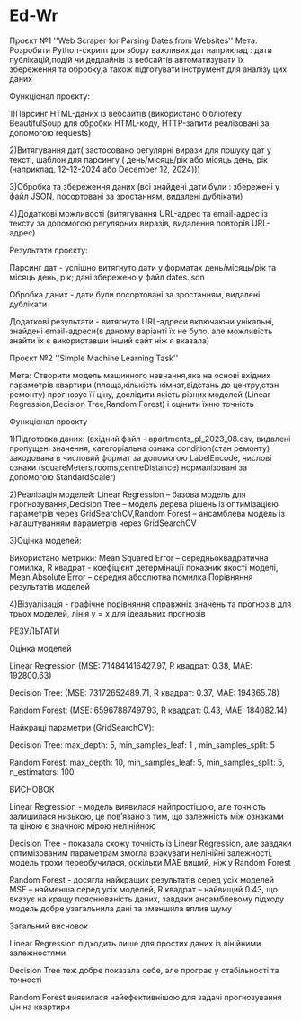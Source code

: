 # Ed-Wr
Проєкт №1
''Web Scraper for Parsing Dates from Websites''
Мета: Розробити Python-скрипт для збору важливих дат наприклад : дати публікацій,подій чи дедлайнів із вебсайтів
автоматизувати їх збереження та обробку,а також підготувати інструмент для аналізу цих даних

Функціонал проєкту:

1)Парсинг HTML-даних із вебсайтів (використано бібліотеку BeautifulSoup для обробки HTML-коду, HTTP-запити реалізовані за допомогою requests)

2)Витягування дат( застосовано регулярні вирази для пошуку дат у тексті, шаблон для парсингу ( день/місяць/рік або місяць день, рік (наприклад, 12-12-2024 або December 12, 2024)))

3)Обробка та збереження даних (всі знайдені дати були : збережені у файл JSON, посортовані за зростанням, видалені дублікати)

4)Додаткові можливості (витягування URL-адрес та email-адрес із тексту за допомогою регулярних виразів, видалення повторів URL-адрес)

Результати проєкту:

Парсинг дат - успішно витягнуто дати у форматах день/місяць/рік та місяць день, рік; дані збережено у файл dates.json

Обробка даних - дати були посортовані за зростанням, видалені дублікати

Додаткові результати - витягнуто URL-адреси включаючи унікальні, знайдені email-адреси(в даному варіанті їх не було, але можливість знайти їх є використавши інший сайт ніж я вказала)







Проєкт №2
''Simple Machine Learning Task''

Мета: Створити модель машинного навчання,яка на основі вхідних параметрів квартири (площа,кількість кімнат,відстань до центру,стан ремонту) прогнозує її ціну,
дослідити якість різних моделей (Linear Regression,Decision Tree,Random Forest) і оцінити їхню точність

Функціонал проєкту

1)Підготовка даних: (вхідний файл - apartments_pl_2023_08.csv, видалені пропущені значення, категоріальна ознака condition(стан ремонту) закодована в числовий формат за допомогою LabelEncode,
числові ознаки (squareMeters,rooms,centreDistance) нормалізовані за допомогою StandardScaler)

2)Реалізація моделей: Linear Regression – базова модель для прогнозування,Decision Tree – модель дерева рішень із оптимізацією параметрів через GridSearchCV,Random Forest – ансамблева модель із налаштуванням параметрів через GridSearchCV

3)Оцінка моделей:

Використано метрики: Mean Squared Error – середньоквадратична помилка, R квадрат - коефіцієнт детермінації показник якості моделі, Mean Absolute Error – середня абсолютна помилка
Порівняння результатів моделей

4)Візуалізація - графічне порівняння справжніх значень та прогнозів для трьох моделей, лінія y = x для ідеальних прогнозів



РЕЗУЛЬТАТИ

Оцінка моделей

Linear Regression (MSE: 714841416427.97, R квадрат: 0.38, MAE: 192800.63)

Decision Tree: (MSE: 73172652489.71, R квадрат: 0.37, MAE: 194365.78)

Random Forest: (MSE: 65967887497.93, R квадрат: 0.43, MAE: 184082.14)



Найкращі параметри (GridSearchCV):

Decision Tree: max_depth: 5, min_samples_leaf: 1 , min_samples_split: 5

Random Forest: max_depth: 10, min_samples_leaf: 5, min_samples_split: 5, n_estimators: 100



ВИСНОВОК

Linear Regression - модель виявилася найпростішою, але точність залишилася низькою, це пов’язано з тим, що залежність між ознаками та ціною є значною мірою нелінійною

Decision Tree - показала схожу точність із Linear Regression, але завдяки оптимізованим параметрам змогла врахувати нелінійні залежності, модель трохи переобучилася, оскільки MAE вищий, ніж у Random Forest

Random Forest - досягла найкращих результатів серед усіх моделей MSE – найменша серед усіх моделей, R квадрат – найвищий 0.43, що вказує на кращу пояснюваність даних, завдяки ансамблевому підходу модель добре узагальнила дані та зменшила вплив шуму



Загальний висновок

Linear Regression підходить лише для простих даних із лінійними залежностями

Decision Tree теж добре показала себе, але програє у стабільності та точності

Random Forest виявилася найефективнішою для задачі прогнозування цін на квартири



